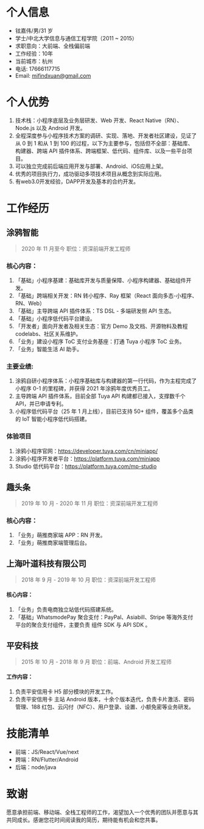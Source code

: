 # 个人信息

- 铉嘉伟/男/31 岁
- 学士/中北大学信息与通信工程学院（2011 ~ 2015）
- 求职意向：大前端、全栈偏前端
- 工作经验：10年
- 当前城市：杭州
- 电话: 17666117715
- Email: mifindxuan@gmail.com

# 个人优势

1. 技术栈：小程序底层及业务层研发、Web 开发、React Native（RN）、Node.js 以及 Android 开发。
2. 全程深度参与小程序技术方案的调研、实现、落地、开发者社区建设，见证了从 0 到 1 和从 1 到 100 的过程，以下为主要参与，包括但不全部：基础库、构建器、跨端 API 插件体系、跨端框架、低代码、组件库、以及一些平台项目。
3.  可以独立完成前后端应用开发与部署、Android、iOS应用上架。
4. 优秀的项目执行力，成功驱动多项技术项目从概念到实际应用。
5. 有web3.0开发经验，DAPP开发及基本的合约开发。

# 工作经历

## 涂鸦智能

> 2020 年 11 月至今
> 职位：资深前端开发工程师

### 核心内容：

1. 「基础」小程序基建：基础库开发与质量保障、小程序构建器、基础组件开发。
2. 「基础」跨端相关开发：RN 转小程序、Ray 框架（React 面向多态-小程序、RN、Web）
3. 「基础」主导跨端 API 插件体系：TS DSL - 多端研发侧 API 生态。
4. 「基础」小程序低代码平台建设。
5. 「开发者」面向开发者及相关生态：官方 Demo 及文档、开源物料及教程 codelabs、社区关系维护。
6. 「业务」建设小程序 ToC 支付业务基座：打通 Tuya 小程序 ToC 业务。
7. 「业务」智能生活 AI 助手。

### 主要业绩:

1. 涂鸦自研小程序体系：小程序基础库与构建器的第一行代码，作为主程完成了小程序 0-1 的里程碑，并获得 2021 年涂鸦年度优秀员工。
2. 主导跨端 API 插件体系，目前全部 Tuya API 构建都已接入，支撑数千个 API，并已申请专利。
3. 小程序低代码平台（25 年 1 月上线），目前已支持 50+ 组件，覆盖多个品类的 IoT 智能小程序低代码搭建。

### 体验项目

1. 涂鸦小程序官网：https://developer.tuya.com/cn/miniapp/
2. 涂鸦小程序开发者平台：https://platform.tuya.com/miniapp
3. Studio 低代码平台：https://platform.tuya.com/mp-studio

## 趣头条

> 2019 年 10 月 - 2020 年 11 月
> 职位：资深前端开发工程师

### 核心内容：

1. 「业务」萌推商家端 APP：RN 开发。
2. 「业务」萌推商家端管理后台。

## 上海叶道科技有限公司

> 2018 年 9 月 - 2019 年 10 月
> 职位：资深前端开发工程师

#### 核心内容：

1. 「业务」负责电商独立站低代码搭建系统。
2. 「基础」WhatsmodePay 聚合支付：PayPal、Asiabill、Stripe 等海外支付平台的聚合支付组件，主要负责 组件 SDK 与 API SDK 。

## 平安科技

> 2015 年 10 月 - 2018 年 9 月
> 职位：前端、Android 开发工程师

#### 工作内容：

1. 负责平安信用卡 H5 部分模块的开发工作。
2. 负责平安信用卡 主站 Android 版本，十余个版本迭代，负责卡片激活、密码管理、188 红包、云闪付（NFC）、用户登录、设置、小额免密等业务研发。

# 技能清单

- 前端：JS/React/Vue/next
- 跨端：RN/Flutter/Android
- 后端：node/java

# 致谢

愿意承担前端、移动端、全栈工程师的工作，渴望加入一个优秀的团队并愿意与其共同成长。感谢您花时间阅读我的简历，期待能有机会和您共事。
